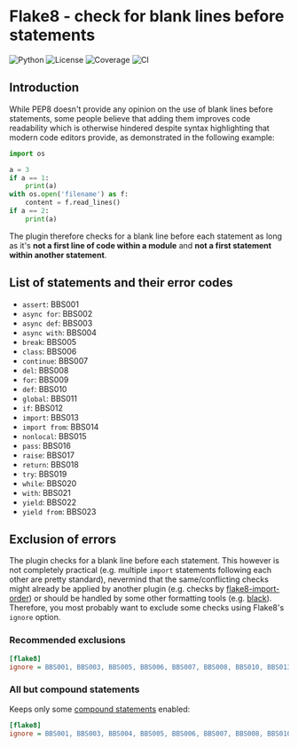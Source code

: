 # Flake8 - check for blank lines before statements

![Python](https://img.shields.io/badge/Python-3.7+-blue?logo=python&logoColor=white)
![License](https://img.shields.io/badge/License-proprietary-blue)
![Coverage](https://img.shields.io/badge/Coverage-92%25-brightgreen?logo=pytest&logoColor=white)
![CI](https://github.com/ts-mk/flake8-bbs/actions/workflows/tests.yml/badge.svg)

## Introduction

While PEP8 doesn't provide any opinion on the use of blank lines before statements, some people believe that adding them improves code readability which is otherwise hindered despite syntax highlighting that modern code editors provide, as demonstrated in the following example:

```python
import os

a = 3
if a == 1:
    print(a)
with os.open('filename') as f:
    content = f.read_lines()
if a == 2:
    print(a)
```

The plugin therefore checks for a blank line before each statement as long as it's **not a first line of code within a module** and **not a first statement within another statement**.

## List of statements and their error codes

* `assert`: BBS001
* `async for`: BBS002
* `async def`: BBS003
* `async with`: BBS004
* `break`: BBS005
* `class`: BBS006
* `continue`: BBS007
* `del`: BBS008
* `for`: BBS009
* `def`: BBS010
* `global`: BBS011
* `if`: BBS012
* `import`: BBS013
* `import from`: BBS014
* `nonlocal`: BBS015
* `pass`: BBS016
* `raise`: BBS017
* `return`: BBS018
* `try`: BBS019
* `while`: BBS020
* `with`: BBS021
* `yield`: BBS022
* `yield from`: BBS023

## Exclusion of errors

The plugin checks for a blank line before each statement. This however is not completely practical (e.g. multiple `import` statements following each other are pretty standard), nevermind that the same/conflicting checks might already be applied by another plugin (e.g. checks by [flake8-import-order]()) or should be handled by some other formatting tools (e.g. [black](https://github.com/psf/black)). Therefore, you most probably want to exclude some checks using Flake8's `ignore` option.

### Recommended exclusions

```ini
[flake8]
ignore = BBS001, BBS003, BBS005, BBS006, BBS007, BBS008, BBS010, BBS013, BBS014, BBS016
```

### All but compound statements

Keeps only some [compound statements](https://docs.python.org/3.9/reference/compound_stmts.html) enabled:

```ini
[flake8]
ignore = BBS001, BBS003, BBS004, BBS005, BBS006, BBS007, BBS008, BBS010, BBS011, BBS013, BBS014, BBS015, BBS016, BBS017, BBS018, BBS022, BBS023
```
